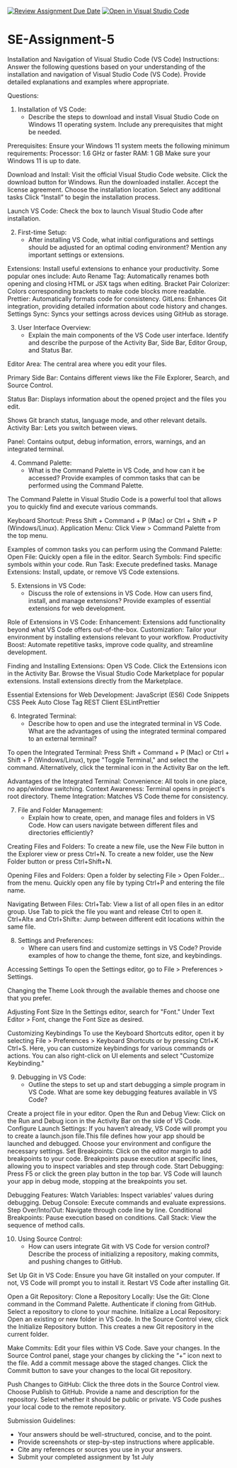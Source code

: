 [![Review Assignment Due Date](https://classroom.github.com/assets/deadline-readme-button-24ddc0f5d75046c5622901739e7c5dd533143b0c8e959d652212380cedb1ea36.svg)](https://classroom.github.com/a/XoLGRbHq)
[![Open in Visual Studio Code](https://classroom.github.com/assets/open-in-vscode-718a45dd9cf7e7f842a935f5ebbe5719a5e09af4491e668f4dbf3b35d5cca122.svg)](https://classroom.github.com/online_ide?assignment_repo_id=15253517&assignment_repo_type=AssignmentRepo)
# SE-Assignment-5
Installation and Navigation of Visual Studio Code (VS Code)
 Instructions:
Answer the following questions based on your understanding of the installation and navigation of Visual Studio Code (VS Code). Provide detailed explanations and examples where appropriate.

 Questions:

1. Installation of VS Code:
   - Describe the steps to download and install Visual Studio Code on Windows 11 operating system. Include any prerequisites that might be needed.

 Prerequisites:
Ensure your Windows 11 system meets the following minimum requirements:
Processor: 1.6 GHz or faster
RAM: 1 GB
Make sure your Windows 11 is up to date.

Download and Install:
Visit the official Visual Studio Code website.
Click the download button for Windows.
Run the downloaded installer.
Accept the license agreement.
Choose the installation location.
Select any additional tasks Click “Install” to begin the installation process.

Launch VS Code:
Check the box to launch Visual Studio Code after installation.


2. First-time Setup:
   - After installing VS Code, what initial configurations and settings should be adjusted for an optimal coding environment? Mention any important settings or extensions.

Extensions:
Install useful extensions to enhance your productivity. Some popular ones include:
Auto Rename Tag: Automatically renames both opening and closing HTML or JSX tags when editing.
Bracket Pair Colorizer: Colors corresponding brackets to make code blocks more readable.
Prettier: Automatically formats code for consistency.
GitLens: Enhances Git integration, providing detailed information about code history and changes.
Settings Sync: Syncs your settings across devices using GitHub as storage.


3. User Interface Overview:
   - Explain the main components of the VS Code user interface. Identify and describe the purpose of the Activity Bar, Side Bar, Editor Group, and Status Bar.

Editor Area: The central area where you edit your files.

Primary Side Bar: Contains different views like the File Explorer, Search, and Source Control.

Status Bar: Displays information about the opened project and the files you edit.

Shows Git branch status, language mode, and other relevant details.
Activity Bar: Lets you switch between views.

Panel: Contains output, debug information, errors, warnings, and an integrated terminal.

4. Command Palette:
   - What is the Command Palette in VS Code, and how can it be accessed? Provide examples of common tasks that can be performed using the Command Palette.

 The Command Palette in Visual Studio Code is a powerful tool that allows you to quickly find and execute various commands.

Keyboard Shortcut: Press Shift + Command + P (Mac) or Ctrl + Shift + P (Windows/Linux).
Application Menu: Click View > Command Palette from the top menu.

Examples of common tasks you can perform using the Command Palette:
Open File: Quickly open a file in the editor.
Search Symbols: Find specific symbols within your code.
Run Task: Execute predefined tasks.
Manage Extensions: Install, update, or remove VS Code extensions.

5. Extensions in VS Code:
   - Discuss the role of extensions in VS Code. How can users find, install, and manage extensions? Provide examples of essential extensions for web development.

Role of Extensions in VS Code:
Enhancement: Extensions add functionality beyond what VS Code offers out-of-the-box.
Customization: Tailor your environment by installing extensions relevant to your workflow.
Productivity Boost: Automate repetitive tasks, improve code quality, and streamline development.

Finding and Installing Extensions:
Open VS Code. Click the Extensions icon in the Activity Bar. Browse the Visual Studio Code Marketplace for popular extensions. Install extensions directly from the Marketplace.

Essential Extensions for Web Development:
JavaScript (ES6) Code Snippets
CSS Peek
Auto Close Tag
REST Client
ESLintPrettier

6. Integrated Terminal:
   - Describe how to open and use the integrated terminal in VS Code. What are the advantages of using the integrated terminal compared to an external terminal?

To open the Integrated Terminal:
Press Shift + Command + P (Mac) or Ctrl + Shift + P (Windows/Linux), type "Toggle Terminal," and select the command.
Alternatively, click the terminal icon in the Activity Bar on the left.

Advantages of the Integrated Terminal:
Convenience: All tools in one place, no app/window switching.
Context Awareness: Terminal opens in project's root directory.
Theme Integration: Matches VS Code theme for consistency.

7. File and Folder Management:
   - Explain how to create, open, and manage files and folders in VS Code. How can users navigate between different files and directories efficiently?

Creating Files and Folders:
To create a new file, use the New File button in the Explorer view or press Ctrl+N.
To create a new folder, use the New Folder button or press Ctrl+Shift+N.

Opening Files and Folders:
Open a folder by selecting File > Open Folder… from the menu.
Quickly open any file by typing Ctrl+P and entering the file name.

Navigating Between Files:
Ctrl+Tab: View a list of all open files in an editor group. Use Tab to pick the file you want and release Ctrl to open it.
Ctrl+Alt± and Ctrl+Shift±: Jump between different edit locations within the same file.

8. Settings and Preferences:
   - Where can users find and customize settings in VS Code? Provide examples of how to change the theme, font size, and keybindings.

Accessing Settings
To open the Settings editor, go to File > Preferences > Settings.

Changing the Theme
Look through the available themes and choose one that you prefer.

Adjusting Font Size
In the Settings editor, search for "Font." Under Text Editor > Font, change the Font Size as desired.

Customizing Keybindings
To use the Keyboard Shortcuts editor, open it by selecting File > Preferences > Keyboard Shortcuts or by pressing Ctrl+K Ctrl+S. Here, you can customize keybindings for various commands or actions. You can also right-click on UI elements and select "Customize Keybinding."

9. Debugging in VS Code:
   - Outline the steps to set up and start debugging a simple program in VS Code. What are some key debugging features available in VS Code?

Create a project file in your editor. 
Open the Run and Debug View: Click on the Run and Debug icon in the Activity Bar on the side of VS Code.
Configure Launch Settings: If you haven’t already, VS Code will prompt you to create a launch.json file.This file defines how your app should be launched and debugged. Choose your environment and configure the necessary settings. 
Set Breakpoints: Click on the editor margin to add breakpoints to your code. Breakpoints pause execution at specific lines, allowing you to inspect variables and step through code.
Start Debugging: Press F5 or click the green play button in the top bar. VS Code will launch your app in debug mode, stopping at the breakpoints you set.

Debugging Features:
Watch Variables: Inspect variables’ values during debugging.
Debug Console: Execute commands and evaluate expressions.
Step Over/Into/Out: Navigate through code line by line.
Conditional Breakpoints: Pause execution based on conditions.
Call Stack: View the sequence of method calls.

10. Using Source Control:
    - How can users integrate Git with VS Code for version control? Describe the process of initializing a repository, making commits, and pushing changes to GitHub.

Set Up Git in VS Code:
Ensure you have Git installed on your computer. If not, VS Code will prompt you to install it.
Restart VS Code after installing Git.

Open a Git Repository:
Clone a Repository Locally: Use the Git: Clone command in the Command Palette. Authenticate if cloning from GitHub.
Select a repository to clone to your machine.
Initialize a Local Repository: Open an existing or new folder in VS Code. In the Source Control view, click the Initialize Repository button. This creates a new Git repository in the current folder.

Make Commits:
Edit your files within VS Code. Save your changes. In the Source Control panel, stage your changes by clicking the “+” icon next to the file. Add a commit message above the staged changes. Click the Commit button to save your changes to the local Git repository.

Push Changes to GitHub:
Click the three dots in the Source Control view. Choose Publish to GitHub. Provide a name and description for the repository. Select whether it should be public or private. VS Code pushes your local code to the remote repository.

 Submission Guidelines:
- Your answers should be well-structured, concise, and to the point.
- Provide screenshots or step-by-step instructions where applicable.
- Cite any references or sources you use in your answers.
- Submit your completed assignment by 1st July 

